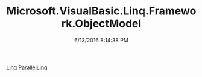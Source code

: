 ﻿---
title: Microsoft.VisualBasic.Linq.Framework.ObjectModel
date: 6/13/2016 8:14:38 PM
---

[Linq](T-Microsoft.VisualBasic.Linq.Framework.ObjectModel.Linq.html)
[ParallelLinq](T-Microsoft.VisualBasic.Linq.Framework.ObjectModel.ParallelLinq.html)
